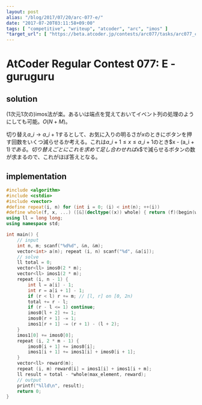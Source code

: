 ```yaml
---
layout: post
alias: "/blog/2017/07/20/arc-077-e/"
date: "2017-07-20T03:11:58+09:00"
tags: [ "competitive", "writeup", "atcoder", "arc", "imos" ]
"target_url": [ "https://beta.atcoder.jp/contests/arc077/tasks/arc077_c" ]
---
```


# AtCoder Regular Contest 077: E - guruguru

## solution

($1$次元$1$次の)imos法が楽。あるいは端点を覚えておいてイベント列の処理のようにしても可能。$O(N + M)$。

切り替え$a\_i \to a\_{i + 1}$するとして、お気に入りの明るさが$x$のときにボタンを押す回数をいくつ減らせるか考える。これは$a\_i + 1 \le x \le a\_{i + 1}$のとき\$x - (a\_i + 1)$である。
切り替えごとにこれを求めて足し合わせれば$x$で減らせるボタンの数が求まるので、これがほぼ答えとなる。

## implementation

``` c++
#include <algorithm>
#include <cstdio>
#include <vector>
#define repeat(i, n) for (int i = 0; (i) < int(n); ++(i))
#define whole(f, x, ...) ([&](decltype((x)) whole) { return (f)(begin(whole), end(whole), ## __VA_ARGS__); })(x)
using ll = long long;
using namespace std;

int main() {
    // input
    int n, m; scanf("%d%d", &n, &m);
    vector<int> a(n); repeat (i, n) scanf("%d", &a[i]);
    // solve
    ll total = 0;
    vector<ll> imos0(2 * m);
    vector<ll> imos1(2 * m);
    repeat (i, n - 1) {
        int l = a[i] - 1;
        int r = a[i + 1] - 1;
        if (r < l) r += m; // [l, r] on [0, 2n)
        total += r - l;
        if (r - l <= 1) continue;
        imos0[l + 2] += 1;
        imos0[r + 1] -= 1;
        imos1[r + 1] -= (r + 1) - (l + 2);
    }
    imos1[0] += imos0[0];
    repeat (i, 2 * m - 1) {
        imos0[i + 1] += imos0[i];
        imos1[i + 1] += imos1[i] + imos0[i + 1];
    }
    vector<ll> reward(m);
    repeat (i, m) reward[i] = imos1[i] + imos1[i + m];
    ll result = total - *whole(max_element, reward);
    // output
    printf("%lld\n", result);
    return 0;
}
```
